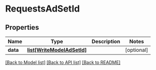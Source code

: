 # RequestsAdSetId

## Properties
Name | Type | Description | Notes
------------ | ------------- | ------------- | -------------
**data** | [**list[WriteModelAdSetId]**](WriteModelAdSetId.md) |  | [optional] 

[[Back to Model list]](../README.md#documentation-for-models) [[Back to API list]](../README.md#documentation-for-api-endpoints) [[Back to README]](../README.md)


